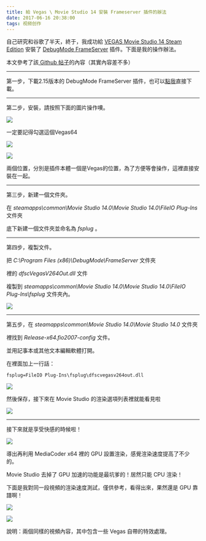 ```yaml
---
title: 給 Vegas \ Movie Studio 14 安裝 Frameserver 插件的辦法
date: 2017-06-16 20:38:00
tags: 视频创作
---
```


自己研究和谷歌了半天，終于，我成功給 [VEGAS Movie Studio 14 Steam Edition](https://store.steampowered.com/app/523110/VEGAS_Movie_Studio_14_Steam_Edition/) 安裝了 [DebugMode FrameServer](https://www.debugmode.com/frameserver/) 插件。下面是我的操作辦法。

本文參考了該[ Github 帖子](https://github.com/satishsampath/frame-server/issues/17)的內容（其實內容差不多）


----------


第一步，下載2.15版本的 DebugMode FrameServer 插件，也可以[點我](http://www.debugmode.com/download?fssetup_vegas13.exe)直接下載。


----------

第二步，安裝，請按照下面的圖片操作噢。

![](https://ooo.0o0.ooo/2017/06/16/5943d2f9e32d5.png)

一定要記得勾選這個Vegas64

![](https://ooo.0o0.ooo/2017/06/16/5943d2f9e3748.png)

![](https://ooo.0o0.ooo/2017/06/16/5943d2f9e3517.png)

兩個位置，分別是插件本體一個是Vegas的位置，為了方便等會操作，這裡直接安裝在一起。

----------

第三步，新建一個文件夾。

在 *steamapps\common\Movie Studio 14.0\Movie Studio 14.0\FileIO Plug-Ins* 文件夾

底下新建一個文件夾並命名為 *fsplug* 。

----------

第四步，複製文件。

把 *C:\Program Files (x86)\DebugMode\FrameServer* 文件夾

裡的 *dfscVegasV264Out.dll* 文件

複製到 *steamapps\common\Movie Studio 14.0\Movie Studio 14.0\FileIO Plug-Ins\fsplug* 文件夾內。

![](https://ooo.0o0.ooo/2017/06/16/5943d4c0b20b5.png)



----------

第五步，在 *steamapps\common\Movie Studio 14.0\Movie Studio 14.0* 文件夾

裡找到 *Release-x64.fio2007-config* 文件。

並用記事本或其他文本編輯軟體打開。

在裡面加上一行話：

```
fsplug=FileIO Plug-Ins\fsplug\dfscvegasv264out.dll
```

![](https://ooo.0o0.ooo/2017/06/16/5943d5bece96d.png)

然後保存，接下來在 Movie Studio 的渲染選項列表裡就能看見啦

![](https://ooo.0o0.ooo/2017/06/16/5943d65f42f99.png)


----------

接下來就是享受快感的時候啦！

![](https://ooo.0o0.ooo/2017/06/16/5943d7415e5e6.png)

導出再利用 MediaCoder x64 裡的 GPU 設置渲染，感覺渲染速度提高了不少的。

Movie Studio 去掉了 GPU 加速的功能是最坑爹的！居然只能 CPU 渲染！

下面是我對同一段視頻的渲染速度測試，僅供參考，看得出來，果然還是 GPU 靠譜啊！

![](https://ooo.0o0.ooo/2017/06/16/5943d99234640.png)

![](https://ooo.0o0.ooo/2017/06/16/5943d99271c6e.png)

說明：兩個同樣的視頻內容，其中包含一些 Vegas 自帶的特效處理。